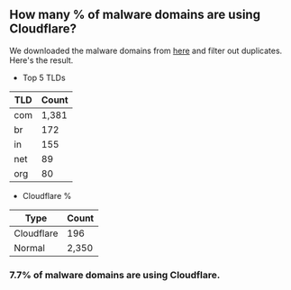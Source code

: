 ## How many % of malware domains are using Cloudflare?


We downloaded the malware domains from [here](https://urlhaus.abuse.ch) and filter out duplicates.
Here's the result.


[//]: # (start replacement)


- Top 5 TLDs

| TLD | Count |
| --- | --- |
| com | 1,381 |
| br | 172 |
| in | 155 |
| net | 89 |
| org | 80 |


- Cloudflare %

| Type | Count |
| --- | --- |
| Cloudflare | 196 |
| Normal | 2,350 |


### 7.7% of malware domains are using Cloudflare.